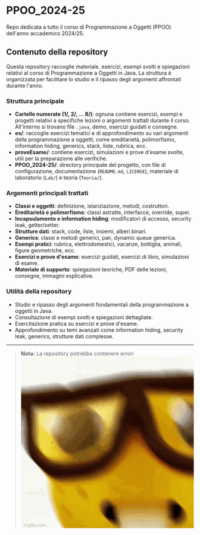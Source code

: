 # PPOO_2024-25
Repo dedicata a tutto il corso di Programmazione a Oggetti (PPOO) dell'anno accademico 2024/25.

## Contenuto della repository

Questa repository raccoglie materiale, esercizi, esempi svolti e spiegazioni relativi al corso di Programmazione a Oggetti in Java. La struttura è organizzata per facilitare lo studio e il ripasso degli argomenti affrontati durante l'anno.

### Struttura principale

- **Cartelle numerate (1/, 2/, ... 8/)**: ognuna contiene esercizi, esempi e progetti relativi a specifiche lezioni o argomenti trattati durante il corso. All'interno si trovano file `.java`, demo, esercizi guidati e consegne.
- **es/**: raccoglie esercizi tematici e di approfondimento su vari argomenti della programmazione a oggetti, come ereditarietà, polimorfismo, information hiding, generics, stack, liste, rubrica, ecc.
- **proveEsame/**: contiene esercizi, simulazioni e prove d'esame svolte, utili per la preparazione alle verifiche.
- **PPOO_2024-25/**: directory principale del progetto, con file di configurazione, documentazione (`README.md`, `LICENSE`), materiale di laboratorio (`Lab/`) e teoria (`Teoria/`).

### Argomenti principali trattati

- **Classi e oggetti**: definizione, istanziazione, metodi, costruttori.
- **Ereditarietà e polimorfismo**: classi astratte, interfacce, override, super.
- **Incapsulamento e information hiding**: modificatori di accesso, security leak, getter/setter.
- **Strutture dati**: stack, code, liste, insiemi, alberi binari.
- **Generics**: classi e metodi generici, pair, dynamic queue generica.
- **Esempi pratici**: rubrica, elettrodomestici, vacanze, bottiglia, animali, figure geometriche, ecc.
- **Esercizi e prove d'esame**: esercizi guidati, esercizi di libro, simulazioni di esame.
- **Materiale di supporto**: spiegazioni teoriche, PDF delle lezioni, consegne, immagini esplicative.

### Utilità della repository

- Studio e ripasso degli argomenti fondamentali della programmazione a oggetti in Java.
- Consultazione di esempi svolti e spiegazioni dettagliate.
- Esercitazione pratica su esercizi e prove d'esame.
- Approfondimento su temi avanzati come information hiding, security leak, generics, strutture dati complesse.

---

> **Nota:** La repository potrebbe contenere errori![alt text](image.png)
